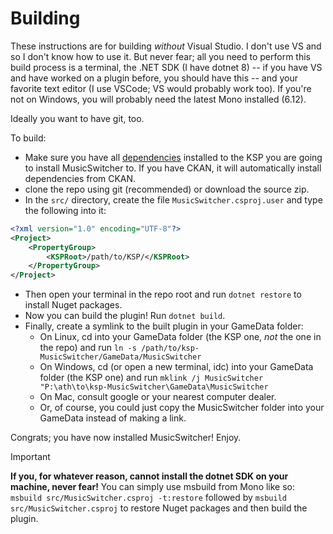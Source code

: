 # Building
These instructions are for building *without* Visual Studio. I don't use VS and so I don't know how to
use it. But never fear; all you need to perform this build process is a terminal, the .NET SDK \(I have dotnet 8\) --
if you have VS and have worked on a plugin before, you should have this -- and your favorite text editor (I use VSCode; VS would probably work too). If you're not on Windows, you will probably need the latest Mono installed (6.12).

Ideally you want to have git, too.

To build:

* Make sure you have all [dependencies](#dependencies) installed to the KSP you are going to install
  MusicSwitcher to. If you have CKAN, it will automatically install dependencies from CKAN.
* clone the repo using git (recommended) or download the source zip.
* In the `src/` directory, create the file `MusicSwitcher.csproj.user` and type the following into it:
```xml
<?xml version="1.0" encoding="UTF-8"?>
<Project>
    <PropertyGroup>
        <KSPRoot>/path/to/KSP/</KSPRoot>
    </PropertyGroup>
</Project>
```
* Then open your terminal in the repo root and run `dotnet restore` to install
  Nuget packages.
* Now you can build the plugin! Run `dotnet build`.
* Finally, create a symlink to the built plugin in your GameData folder:
  * On Linux, cd into your GameData folder \(the KSP one, *not* the one in the repo\) and
    run `ln -s /path/to/ksp-MusicSwitcher/GameData/MusicSwitcher`
  * On Windows, cd \(or open a new terminal, idc\) into your GameData folder \(the KSP one\) and
    run `mklink /j MusicSwitcher "P:\ath\to\ksp-MusicSwitcher\GameData\MusicSwitcher`
  * On Mac, consult google or your nearest computer dealer.
  * Or, of course, you could just copy the MusicSwitcher folder into your GameData instead of making
    a link.

Congrats; you have now installed MusicSwitcher! Enjoy.

>[!IMPORTANT]
>**If you, for whatever reason, cannot install the dotnet SDK on your machine, never fear!** You can simply use msbuild from
>Mono like so: `msbuild src/MusicSwitcher.csproj -t:restore` followed by `msbuild src/MusicSwitcher.csproj` to restore
>Nuget packages and then build the plugin.
